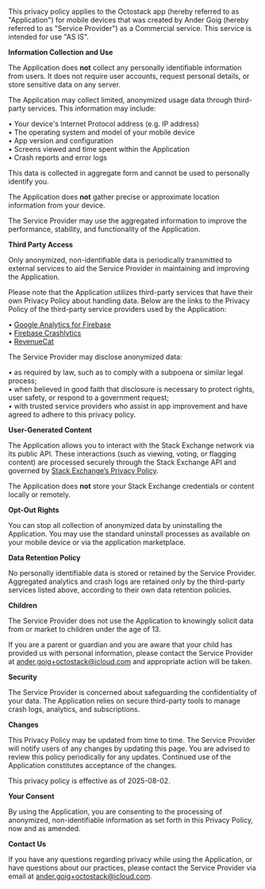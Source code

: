 This privacy policy applies to the Octostack app (hereby referred to as "Application") for mobile devices that was created by Ander Goig (hereby referred to as "Service Provider") as a Commercial service. This service is intended for use "AS IS".

**Information Collection and Use**

The Application does **not** collect any personally identifiable information from users. It does not require user accounts, request personal details, or store sensitive data on any server.

The Application may collect limited, anonymized usage data through third-party services. This information may include:

 • Your device's Internet Protocol address (e.g. IP address)  
 • The operating system and model of your mobile device  
 • App version and configuration  
 • Screens viewed and time spent within the Application  
 • Crash reports and error logs  

This data is collected in aggregate form and cannot be used to personally identify you.

The Application does **not** gather precise or approximate location information from your device.

The Service Provider may use the aggregated information to improve the performance, stability, and functionality of the Application.

**Third Party Access**

Only anonymized, non-identifiable data is periodically transmitted to external services to aid the Service Provider in maintaining and improving the Application.

Please note that the Application utilizes third-party services that have their own Privacy Policy about handling data. Below are the links to the Privacy Policy of the third-party service providers used by the Application:

 • [Google Analytics for Firebase](https://firebase.google.com/support/privacy)  
 • [Firebase Crashlytics](https://firebase.google.com/support/privacy/)  
 • [RevenueCat](https://www.revenuecat.com/privacy)

The Service Provider may disclose anonymized data:

 • as required by law, such as to comply with a subpoena or similar legal process;  
 • when believed in good faith that disclosure is necessary to protect rights, user safety, or respond to a government request;  
 • with trusted service providers who assist in app improvement and have agreed to adhere to this privacy policy.

**User-Generated Content**

The Application allows you to interact with the Stack Exchange network via its public API. These interactions (such as viewing, voting, or flagging content) are processed securely through the Stack Exchange API and governed by [Stack Exchange’s Privacy Policy](https://stackexchange.com/legal/privacy).

The Application does **not** store your Stack Exchange credentials or content locally or remotely.

**Opt-Out Rights**

You can stop all collection of anonymized data by uninstalling the Application. You may use the standard uninstall processes as available on your mobile device or via the application marketplace.

**Data Retention Policy**

No personally identifiable data is stored or retained by the Service Provider. Aggregated analytics and crash logs are retained only by the third-party services listed above, according to their own data retention policies.

**Children**

The Service Provider does not use the Application to knowingly solicit data from or market to children under the age of 13.

If you are a parent or guardian and you are aware that your child has provided us with personal information, please contact the Service Provider at ander.goig+octostack@icloud.com and appropriate action will be taken.

**Security**

The Service Provider is concerned about safeguarding the confidentiality of your data. The Application relies on secure third-party tools to manage crash logs, analytics, and subscriptions.

**Changes**

This Privacy Policy may be updated from time to time. The Service Provider will notify users of any changes by updating this page. You are advised to review this policy periodically for any updates. Continued use of the Application constitutes acceptance of the changes.

This privacy policy is effective as of 2025-08-02.

**Your Consent**

By using the Application, you are consenting to the processing of anonymized, non-identifiable information as set forth in this Privacy Policy, now and as amended.

**Contact Us**

If you have any questions regarding privacy while using the Application, or have questions about our practices, please contact the Service Provider via email at ander.goig+octostack@icloud.com.
